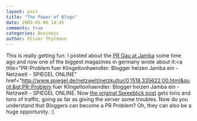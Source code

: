 ```yaml
---
layout: post
title: "The Power of Blogs"
date: 2005-01-06 14:45
comments: true
categories: Business
author: Oliver Thylmann
---
```



This is really getting fun. I posted about the [PR Gau at Jamba](http://owt.typepad.com/blog/2004/12/the_great_jamba.html) some time ago and now one of the biggest magazines in germany wrote about it:&lt;a title=&quot;PR-Problem fuer Klingeltonhaendler: Blogger heizen Jamba ein - Netzwelt - SPIEGEL ONLINE&quot; href=&quot;http://www.spiegel.de/netzwelt/netzkultur/0,1518,335622,00.html&quot;&gt;PR-Problem fuer Klingeltonhaendler: Blogger heizen Jamba ein - Netzwelt - SPIEGEL ONLINE. Now [the original Spreeblick post](http://spreeblick.de/wp/index.php?p=324) gets tons and tons of traffic, going as far as giving the server some troubles. Now do you understand that Bloggers can become a PR Problem? Oh, they can also be a huge opportunity. :)


